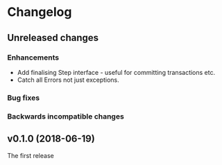# Changelog

## Unreleased changes

### Enhancements
* Add finalising Step interface - useful for committing transactions etc.
* Catch all Errors not just exceptions.

### Bug fixes

### Backwards incompatible changes


## v0.1.0 (2018-06-19)

The first release